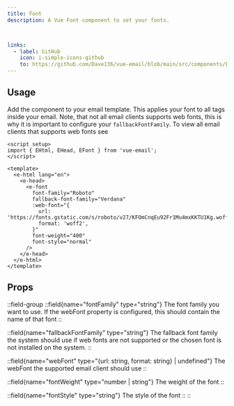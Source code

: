 ```yaml
---
title: Font
description: A Vue Font component to set your fonts.



links:
  - label: GitHub
    icon: i-simple-icons-github
    to: https://github.com/Dave136/vue-email/blob/main/src/components/EFont.vue
---
```



## Usage
Add the component to your email template. This applies your font to all tags inside your email. Note, that not all email clients supports web fonts, this is why it is important to configure your `fallbackFontFamily`. To view all email clients that supports web fonts see


```vue
<script setup>
import { EHtml, EHead, EFont } from 'vue-email';
</script>

<template>
  <e-html lang="en">
    <e-head>
      <e-font
        font-family="Roboto"
        fallback-font-family="Verdana"
        :web-font="{
          url: 'https://fonts.gstatic.com/s/roboto/v27/KFOmCnqEu92Fr1Mu4mxKKTU1Kg.woff2'
          format: 'woff2',
        }"
        font-weight="400"
        font-style="normal"
      />
    </e-head>
  </e-html>
</template>
```

## Props

::field-group
  ::field{name="fontFamily" type="string"}
  The font family you want to use. If the webFont property is configured, this should contain the name of that font
  ::

  ::field{name="fallbackFontFamily" type="string"}
  The fallback font family the system should use if web fonts are not supported or the chosen font is not installed on the system.
  ::

  ::field{name="webFont" type="{url: string, format: string} | undefined"}
  The webFont the supported email client should use
  ::

  ::field{name="fontWeight" type="number | string"}
  The weight of the font
  ::

  ::field{name="fontStyle" type="string"}
  The style of the font
  ::
::
